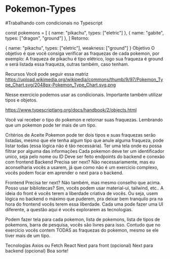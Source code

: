 # Pokemon-Types

#Trabalhando com condicionais no Typescript

const pokemons = [ { name: "pikachu", types: ["eletric"] }, { name: "gabite", types: ["dragon", "ground"] }, ] Retorno:

{ name: "pikachu", types: ["eletric"], weakness: ["ground"] } Objetivo O objetivo é que você consiga verificar as fraquezas de cada pokemon, por exemplo: A fraqueza de pikachu é tipo elétrico, logo sua fraqueza é ground e será listada essa fraqueza, outras também, caso tenham.

Recursos Você pode seguir essa matriz https://upload.wikimedia.org/wikipedia/commons/thumb/9/97/Pokemon_Type_Chart.svg/2048px-Pokemon_Type_Chart.svg.png

Nesse exercicio podemos usar as condicionais. Importante também utilizar tipos e objetos.

https://www.typescriptlang.org/docs/handbook/2/objects.html

Você vai receber o tipo do pokemon e retornar suas fraquezas. Lembrando que um pokemon pode ter mais de um tipo.

Critérios de Aceite Pokemon pode ter dois tipos e suas fraquezas serão listadas, mesmo que ele tenha algum tipo que anule alguma fraqueza, pode listar todas (essa lógica não é tão necessária). Ter uma tela onde eu possa filtrar por alguma das informações Cada pokemon deve ter um identificador unico, seja pelo nome ou ID Deve ser feito endpoints do backend e conexão com frontend Backend Precisa ser next? Não necessariamente, mas eu aconselharia vocês a usarem, já que como não é um exercício complexo, vocês podem focar em aprender o next para o backend.

Frontend Precisa ter next? Não também, mas mesmo conselho que acima. Posso usar bibliotecas? Sim, vocês podem usar material-ui, tailwind, etc.. A ideia do front é vocês terem a liberdade criativa de vocês. Ou seja, usem lógica no backend o máximo que puderem, pra deixar bem tranquilo pra na hora do frontend vocês terem essa liberdade. Cada uma pode fazer uma UI diferente, a questão aqui é vocês explorarem as tecnologias.

Podem fazer tela para cada pokemon, lista de pokemons, lista de tipos de pokemons, barra de pesquisa, vocês são livres para isso. Contudo que no exercício vocês contem TODAS as fraquezas do pokemon, mesmo se ele tiver mais de um tipo.

Tecnologias Axios ou Fetch React Next para front (opcional) Next para backend (opcional) Boa sorte!
